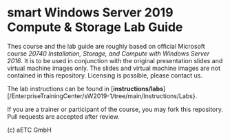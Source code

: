# smart Windows Server 2019 Compute & Storage Lab Guide

Thes course and the lab guide are roughly based on official Microsoft course *20740 Installation, Storage, and Compute with Windows Server 2016*. It is to be used in conjunction with the original presentation slides and virtual machine images only. The slides and virtual machine images are not contained in this repository. Licensing is possible, please contact us.

The lab instructions can be found in [**instructions/labs**][/EnterpriseTrainingCenter/sW2019-1/tree/main/Instructions/Labs}.

If you are a trainer or participant of the course, you may fork this repository. Pull requests are accepted after review.

(c) aETC GmbH 
